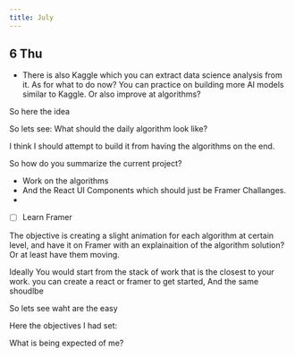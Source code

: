 ```yaml
---
title: July
---
```


## 6 Thu


- There is also Kaggle which you can extract data science analysis from it. As for what to do now? You can practice on building more AI models similar to Kaggle. Or also improve at algorithms?

So here the idea

So lets see: What should the daily algorithm look like?

I think I should attempt to build it from having the algorithms on the end.

So how do you summarize the current project?

- Work on the algorithms
- And the React UI Components which should just be Framer Challanges.
- 

- [ ] Learn Framer

The objective is creating a slight animation for each algorithm at certain level, and have it on Framer with an explainaition of the algorithm solution? Or at least have them moving.





Ideally You would start from the stack of work that is the closest to your work. you can create a react or framer to get started, And the same shoudlbe

So lets see waht are the easy 

Here the objectives I had set:

What is being expected of me?






